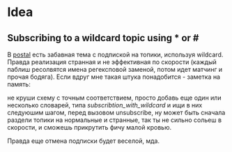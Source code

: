 # Idea

## Subscribing to a wildcard topic using * or \#

В [postal](https://github.com/ifandelse/postal.js) есть забавная тема с подпиской на топики, используя wildcard.
Правда реализация странная и не эффективная по скорости (каждый паблиш ресолвятся имена регексповой заменой, потом идет матчинг и прочая бодяга).
Если вдруг мне такая штука понадобится - заметка на память:

не круши схему с точным соответствием, просто добавь еще один или несколько словарей, типа _subscribtion_with_wildcard_ и ищи в них следуюшим шагом, перед вызовом unsubscribe, ну может быть сначала раздели топики на нормальные и странные, так ты не сильно сольеш в скорости, и сможешь прикрутить фичу малой кровью.

Правда еще отмена подписки будет веселой, мда.